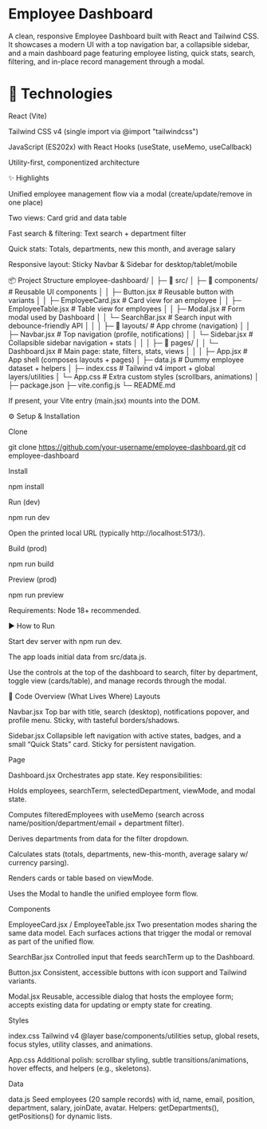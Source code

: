 <h1> Employee Dashboard </h1>

A clean, responsive Employee Dashboard built with React and Tailwind CSS. It showcases a modern UI with a top navigation bar, a collapsible sidebar, and a main dashboard page featuring employee listing, quick stats, search, filtering, and in-place record management through a modal.

<h1> 🧰 Technologies </h1>

React (Vite)

Tailwind CSS v4 (single import via @import "tailwindcss")

JavaScript (ES202x) with React Hooks (useState, useMemo, useCallback)

Utility-first, componentized architecture

✨ Highlights

Unified employee management flow via a modal (create/update/remove in one place)

Two views: Card grid and data table

Fast search & filtering: Text search + department filter

Quick stats: Totals, departments, new this month, and average salary

Responsive layout: Sticky Navbar & Sidebar for desktop/tablet/mobile

📦 Project Structure
employee-dashboard/
│
├─ 📂 src/
│  ├─ 📂 components/               # Reusable UI components
│  │  ├─ Button.jsx                # Reusable button with variants
│  │  ├─ EmployeeCard.jsx          # Card view for an employee
│  │  ├─ EmployeeTable.jsx         # Table view for employees
│  │  ├─ Modal.jsx                 # Form modal used by Dashboard
│  │  └─ SearchBar.jsx             # Search input with debounce-friendly API
│  │
│  ├─ 📂 layouts/                  # App chrome (navigation)
│  │  ├─ Navbar.jsx                # Top navigation (profile, notifications)
│  │  └─ Sidebar.jsx               # Collapsible sidebar navigation + stats
│  │
│  ├─ 📂 pages/
│  │  └─ Dashboard.jsx             # Main page: state, filters, stats, views
│  │
│  ├─ App.jsx                      # App shell (composes layouts + pages)
│  ├─ data.js                      # Dummy employee dataset + helpers
│  ├─ index.css                    # Tailwind v4 import + global layers/utilities
│  └─ App.css                      # Extra custom styles (scrollbars, animations)
│
├─ package.json
├─ vite.config.js
└─ README.md


If present, your Vite entry (main.jsx) mounts <App /> into the DOM.

⚙️ Setup & Installation

Clone

git clone https://github.com/your-username/employee-dashboard.git
cd employee-dashboard


Install

npm install


Run (dev)

npm run dev


Open the printed local URL (typically http://localhost:5173/).

Build (prod)

npm run build


Preview (prod)

npm run preview


Requirements: Node 18+ recommended.

▶️ How to Run

Start dev server with npm run dev.

The app loads initial data from src/data.js.

Use the controls at the top of the dashboard to search, filter by department, toggle view (cards/table), and manage records through the modal.

🧠 Code Overview (What Lives Where)
Layouts

Navbar.jsx
Top bar with title, search (desktop), notifications popover, and profile menu. Sticky, with tasteful borders/shadows.

Sidebar.jsx
Collapsible left navigation with active states, badges, and a small “Quick Stats” card. Sticky for persistent navigation.

Page

Dashboard.jsx
Orchestrates app state. Key responsibilities:

Holds employees, searchTerm, selectedDepartment, viewMode, and modal state.

Computes filteredEmployees with useMemo (search across name/position/department/email + department filter).

Derives departments from data for the filter dropdown.

Calculates stats (totals, departments, new-this-month, average salary w/ currency parsing).

Renders cards or table based on viewMode.

Uses the Modal to handle the unified employee form flow.

Components

EmployeeCard.jsx / EmployeeTable.jsx
Two presentation modes sharing the same data model. Each surfaces actions that trigger the modal or removal as part of the unified flow.

SearchBar.jsx
Controlled input that feeds searchTerm up to the Dashboard.

Button.jsx
Consistent, accessible buttons with icon support and Tailwind variants.

Modal.jsx
Reusable, accessible dialog that hosts the employee form; accepts existing data for updating or empty state for creating.

Styles

index.css
Tailwind v4 @layer base/components/utilities setup, global resets, focus styles, utility classes, and animations.

App.css
Additional polish: scrollbar styling, subtle transitions/animations, hover effects, and helpers (e.g., skeletons).

Data

data.js
Seed employees (20 sample records) with id, name, email, position, department, salary, joinDate, avatar.
Helpers: getDepartments(), getPositions() for dynamic lists.